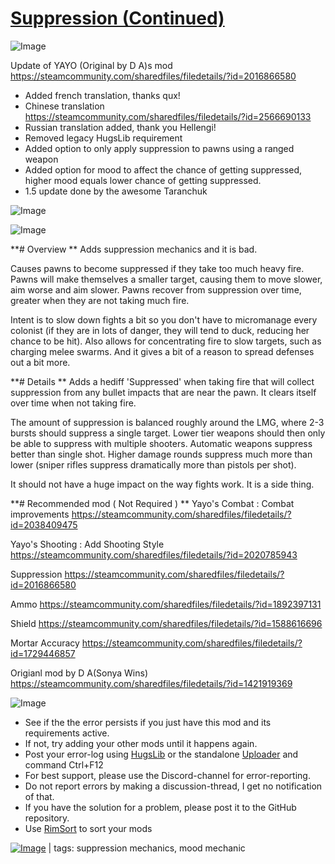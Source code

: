 # [Suppression (Continued)](https://steamcommunity.com/sharedfiles/filedetails/?id=2559826227)

![Image](https://i.imgur.com/buuPQel.png)

Update of YAYO (Original by D A)s mod
https://steamcommunity.com/sharedfiles/filedetails/?id=2016866580

- Added french translation, thanks qux!
- Chinese translation https://steamcommunity.com/sharedfiles/filedetails/?id=2566690133
- Russian translation added, thank you Hellengi!
- Removed legacy HugsLib requirement
- Added option to only apply suppression to pawns using a ranged weapon
- Added option for mood to affect the chance of getting suppressed, higher mood equals lower chance of getting suppressed.
- 1.5 update done by the awesome Taranchuk

![Image](https://i.imgur.com/pufA0kM.png)
	
![Image](https://i.imgur.com/Z4GOv8H.png)

**# Overview
**
Adds suppression mechanics and it is bad.

Causes pawns to become suppressed if they take too much heavy fire. Pawns will make themselves a smaller target, causing them to move slower, aim worse and aim slower. Pawns recover from suppression over time, greater when they are not taking much fire.

Intent is to slow down fights a bit so you don't have to micromanage every colonist (if they are in lots of danger, they will tend to duck, reducing her chance to be hit). Also allows for concentrating fire to slow targets, such as charging melee swarms. And it gives a bit of a reason to spread defenses out a bit more.


**# Details
**
Adds a hediff 'Suppressed' when taking fire that will collect suppression from any bullet impacts that are near the pawn. It clears itself over time when not taking fire.

The amount of suppression is balanced roughly around the LMG, where 2-3 bursts should suppress a single target. Lower tier weapons should then only be able to suppress with multiple shooters. Automatic weapons suppress better than single shot. Higher damage rounds suppress much more than lower (sniper rifles suppress dramatically more than pistols per shot).

It should not have a huge impact on the way fights work. It is a side thing.



**# Recommended mod ( Not Required )
**
Yayo's Combat : Combat improvements
https://steamcommunity.com/sharedfiles/filedetails/?id=2038409475

Yayo's Shooting : Add Shooting Style
https://steamcommunity.com/sharedfiles/filedetails/?id=2020785943

Suppression
https://steamcommunity.com/sharedfiles/filedetails/?id=2016866580

Ammo
https://steamcommunity.com/sharedfiles/filedetails/?id=1892397131

Shield
https://steamcommunity.com/sharedfiles/filedetails/?id=1588616696

Mortar Accuracy
https://steamcommunity.com/sharedfiles/filedetails/?id=1729446857





Origianl mod by D A(Sonya Wins) https://steamcommunity.com/sharedfiles/filedetails/?id=1421919369

![Image](https://i.imgur.com/PwoNOj4.png)



-  See if the the error persists if you just have this mod and its requirements active.
-  If not, try adding your other mods until it happens again.
-  Post your error-log using [HugsLib](https://steamcommunity.com/workshop/filedetails/?id=818773962) or the standalone [Uploader](https://steamcommunity.com/sharedfiles/filedetails/?id=2873415404) and command Ctrl+F12
-  For best support, please use the Discord-channel for error-reporting.
-  Do not report errors by making a discussion-thread, I get no notification of that.
-  If you have the solution for a problem, please post it to the GitHub repository.
-  Use [RimSort](https://github.com/RimSort/RimSort/releases/latest) to sort your mods

 

[![Image](https://img.shields.io/github/v/release/emipa606/Suppression?label=latest%20version&style=plastic&color=9f1111&labelColor=black)](https://steamcommunity.com/sharedfiles/filedetails/changelog/2559826227) | tags:  suppression mechanics,  mood mechanic
